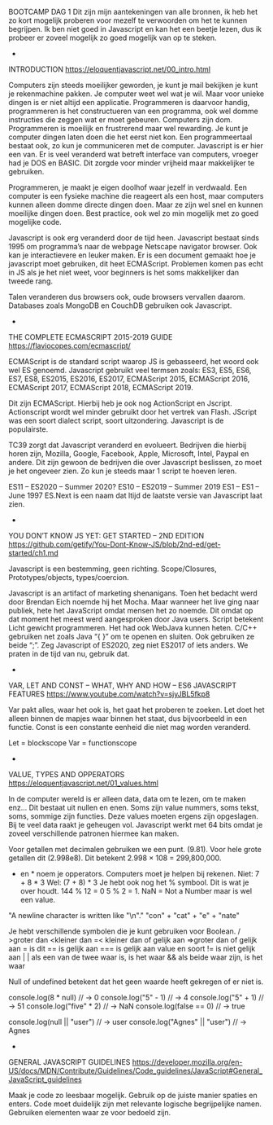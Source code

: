 BOOTCAMP DAG 1
Dit zijn mijn aantekeningen van alle bronnen, ik heb het zo kort mogelijk proberen voor mezelf te verwoorden om het te kunnen begrijpen. Ik ben niet goed in Javascript en kan het een beetje lezen, dus ik probeer er zoveel mogelijk zo goed mogelijk van op te steken.

-

INTRODUCTION
https://eloquentjavascript.net/00_intro.html

Computers zijn steeds moeilijker geworden, je kunt je mail bekijken je kunt je rekenmachine pakken. Je computer weet wel wat je wil. Maar voor unieke dingen is er niet altijd een applicatie. Programmeren is daarvoor handig, programmeren is het constructueren van een programma, ook wel domme instructies die zeggen wat er moet gebeuren. Computers zijn dom. Programmeren is moeilijk en frustrerend maar wel rewarding. Je kunt je computer dingen laten doen die het eerst niet kon. Een programmeertaal bestaat ook, zo kun je communiceren met de computer. Javascript is er hier een van. Er is veel veranderd wat betreft interface van computers, vroeger had je DOS en BASIC. Dit zorgde voor minder vrijheid maar makkelijker te gebruiken. 

Programmeren, je maakt je eigen doolhof waar jezelf in verdwaald. Een computer is een fysieke machine die reageert als een host, maar computers kunnen alleen domme directe dingen doen. Maar ze zijn wel snel en kunnen moeilijke dingen doen. Best practice, ook wel zo min mogelijk met zo goed mogelijke code. 

Javascript is ook erg veranderd door de tijd heen. Javascript bestaat sinds 1995 om programma’s naar de webpage Netscape navigator browser. Ook kan je interactievere en leuker maken. Er is een document gemaakt hoe je javascript moet gebruiken, dit heet ECMAScript. Problemen komen pas echt in JS als je het niet weet, voor beginners is het soms makkelijker dan tweede rang. 

Talen veranderen dus browsers ook, oude browsers vervallen daarom. Databases zoals MongoDB en CouchDB gebruiken ook Javascript. 

-

THE COMPLETE ECMASCRIPT 2015-2019 GUIDE
https://flaviocopes.com/ecmascript/

ECMAScript is de standard script waarop JS is gebasseerd, het woord ook wel ES genoemd. Javascript gebruikt veel termsen zoals:
ES3, ES5, ES6, ES7, ES8, ES2015, ES2016, ES2017, ECMAScript 2015, ECMAScript 2016, ECMAScript 2017, ECMAScript 2018, ECMAScript 2019. 

Dit zijn ECMAScript. Hierbij heb je ook nog ActionScript en Jscript. Actionscript wordt wel minder gebruikt door het vertrek van Flash. JScript was een soort dialect script, soort uitzondering. Javascript is de populairste. 

TC39 zorgt dat Javascript veranderd en evolueert. Bedrijven die hierbij horen zijn, Mozilla, Google, Facebook, Apple, Microsoft, Intel, Paypal en andere. Dit zijn gewoon de bedrijven die over Javascript beslissen, zo moet je het ongeveer zien. Zo kun je steeds maar 1 script te hoeven leren. 

ES11 – ES2020 – Summer 2020?
ES10 – ES2019 – Summer 2019
ES1 – ES1 – June 1997
ES.Next is een naam dat ltijd de laatste versie van Javascript laat zien. 

-

YOU DON’T KNOW JS YET: GET STARTED – 2ND EDITION
https://github.com/getify/You-Dont-Know-JS/blob/2nd-ed/get-started/ch1.md

Javascript is een bestemming, geen richting. 
Scope/Closures, Prototypes/objects, types/coercion.

Javascript is an artifact of marketing shenanigans. Toen het bedacht werd door Brendan Eich noemde hij het Mocha. Maar wanneer het live ging naar publiek, hete het JavaScript omdat mensen het zo noemde. Dit omdat op dat moment het meest werd aangesproken door Java users. Script betekent Licht gewicht programmeren. Het had ook WebJava kunnen heten. C/C++ gebruiken net zoals Java “{ }” om te openen en sluiten. Ook gebruiken ze beide “;”. Zeg Javascript of ES2020, zeg niet ES2017 of iets anders. We praten in de tijd van nu, gebruik dat. 

-

VAR, LET AND CONST – WHAT, WHY AND HOW – ES6 JAVASCRIPT FEATURES
https://www.youtube.com/watch?v=sjyJBL5fkp8

Var pakt alles, waar het ook is, het gaat het proberen te zoeken. Let doet het alleen binnen de mapjes waar binnen het staat, dus bijvoorbeeld in een functie. Const is een constante eenheid die niet mag worden veranderd. 

Let = blockscope
Var = functionscope

-

VALUE, TYPES AND OPPERATORS
https://eloquentjavascript.net/01_values.html

In de computer wereld is er alleen data, data om te lezen, om te maken enz... Dit bestaat uit nullen en enen. Soms zijn value nummers, soms tekst, soms, sommige zijn functies. Deze values moeten ergens zijn opgeslagen. Bij te veel data raakt je geheugen vol. Javascript werkt met 64 bits omdat je zoveel verschillende patronen hiermee kan maken. 

Voor getallen met decimalen gebruiken we een punt. (9.81). Voor hele grote getallen dit (2.998e8). Dit betekent 2.998 × 108 = 299,800,000.

+ en * noem je opperators. Computers moet je helpen bij rekenen. 
Niet: 7 + 8 * 3
Wel: (7 + 8) * 3
Je hebt ook nog het % symbool. Dit is wat je over houdt. 
144 % 12 = 0
5 % 2 = 1.
NaN = Not a Number maar is wel een value. 

"A newline character is written like \"\\n\"."
"con" + "cat" + "e" + "nate"

Je hebt verschillende symbolen die je kunt gebruiken voor Boolean. 
/ >groter dan
<kleiner dan
=< kleiner dan of gelijk aan
=>groter dan of gelijk aan
= is dit
== is gelijk aan
=== is gelijk aan value en soort
!= is niet gelijk aan
| | als een van de twee waar is, is het waar
&& als beide waar zijn, is het waar

Null of undefined betekent dat het geen waarde heeft gekregen of er niet is.

console.log(8 * null)
// → 0
console.log("5" - 1)
// → 4
console.log("5" + 1)
// → 51
console.log("five" * 2)
// → NaN
console.log(false == 0)
// → true

console.log(null || "user")
// → user
console.log("Agnes" || "user")
// → Agnes

-

GENERAL JAVASCRIPT GUIDELINES
https://developer.mozilla.org/en-US/docs/MDN/Contribute/Guidelines/Code_guidelines/JavaScript#General_JavaScript_guidelines

Maak je code zo leesbaar mogelijk. Gebruik op de juiste manier spaties en enters. Code moet duidelijk zijn met relevante logische begrijpelijke namen. Gebruiken elementen waar ze voor bedoeld zijn.
